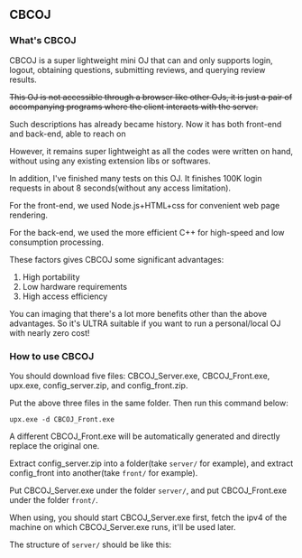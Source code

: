 ## CBCOJ

### What's CBCOJ

CBCOJ is a super lightweight mini OJ that can and only supports login, logout, obtaining questions, submitting reviews, and querying review results.

~~This OJ is not accessible through a browser like other OJs, it is just a pair of accompanying programs where the client interacts with the server.~~

Such descriptions has already became history. Now it has both front-end and back-end, able to reach on 

However, it remains super lightweight as all the codes were written on hand, without using any existing extension libs or softwares.

In addition, I've finished many tests on this OJ. It finishes 100K login requests in about 8 seconds(without any access limitation).

For the front-end, we used Node.js+HTML+css for convenient web page rendering.

For the back-end, we used the more efficient C++ for high-speed and low consumption processing.

These factors gives CBCOJ some significant advantages:

1. High portability
2. Low hardware requirements
3. High access efficiency

You can imaging that there's a lot more benefits other than the above advantages. So it's ULTRA suitable if you want to run a personal/local OJ with nearly zero cost!

### How to use CBCOJ

You should download five files: CBCOJ_Server.exe, CBCOJ_Front.exe, upx.exe, config_server.zip, and config_front.zip.

Put the above three files in the same folder. Then run this command below:

`upx.exe -d CBCOJ_Front.exe`

A different CBCOJ_Front.exe will be automatically generated and directly replace the original one.

Extract config_server.zip into a folder(take `server/` for example), and extract config_front into another(take `front/` for example).

Put CBCOJ_Server.exe under the folder `server/`, and put CBCOJ_Front.exe under the folder  `front/`.

When using, you should start CBCOJ_Server.exe first, fetch the ipv4 of the machine on which CBCOJ_Server.exe runs, it'll be used later.

The structure of `server/` should be like this:

